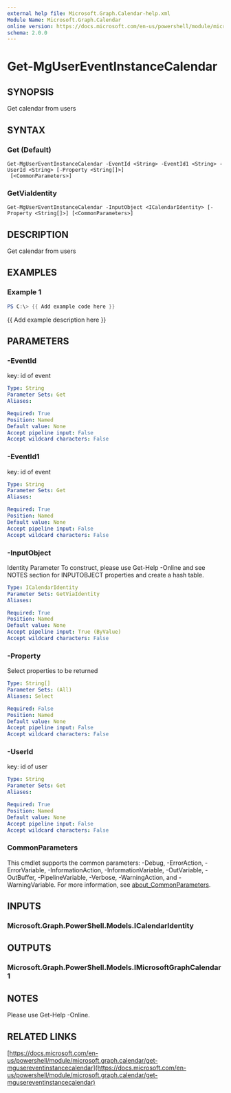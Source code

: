 ```yaml
---
external help file: Microsoft.Graph.Calendar-help.xml
Module Name: Microsoft.Graph.Calendar
online version: https://docs.microsoft.com/en-us/powershell/module/microsoft.graph.calendar/get-mgusereventinstancecalendar
schema: 2.0.0
---
```


# Get-MgUserEventInstanceCalendar

## SYNOPSIS
Get calendar from users

## SYNTAX

### Get (Default)
```
Get-MgUserEventInstanceCalendar -EventId <String> -EventId1 <String> -UserId <String> [-Property <String[]>]
 [<CommonParameters>]
```

### GetViaIdentity
```
Get-MgUserEventInstanceCalendar -InputObject <ICalendarIdentity> [-Property <String[]>] [<CommonParameters>]
```

## DESCRIPTION
Get calendar from users

## EXAMPLES

### Example 1
```powershell
PS C:\> {{ Add example code here }}
```

{{ Add example description here }}

## PARAMETERS

### -EventId
key: id of event

```yaml
Type: String
Parameter Sets: Get
Aliases:

Required: True
Position: Named
Default value: None
Accept pipeline input: False
Accept wildcard characters: False
```

### -EventId1
key: id of event

```yaml
Type: String
Parameter Sets: Get
Aliases:

Required: True
Position: Named
Default value: None
Accept pipeline input: False
Accept wildcard characters: False
```

### -InputObject
Identity Parameter
To construct, please use Get-Help -Online and see NOTES section for INPUTOBJECT properties and create a hash table.

```yaml
Type: ICalendarIdentity
Parameter Sets: GetViaIdentity
Aliases:

Required: True
Position: Named
Default value: None
Accept pipeline input: True (ByValue)
Accept wildcard characters: False
```

### -Property
Select properties to be returned

```yaml
Type: String[]
Parameter Sets: (All)
Aliases: Select

Required: False
Position: Named
Default value: None
Accept pipeline input: False
Accept wildcard characters: False
```

### -UserId
key: id of user

```yaml
Type: String
Parameter Sets: Get
Aliases:

Required: True
Position: Named
Default value: None
Accept pipeline input: False
Accept wildcard characters: False
```

### CommonParameters
This cmdlet supports the common parameters: -Debug, -ErrorAction, -ErrorVariable, -InformationAction, -InformationVariable, -OutVariable, -OutBuffer, -PipelineVariable, -Verbose, -WarningAction, and -WarningVariable. For more information, see [about_CommonParameters](http://go.microsoft.com/fwlink/?LinkID=113216).

## INPUTS

### Microsoft.Graph.PowerShell.Models.ICalendarIdentity
## OUTPUTS

### Microsoft.Graph.PowerShell.Models.IMicrosoftGraphCalendar1
## NOTES
Please use Get-Help -Online.

## RELATED LINKS

[https://docs.microsoft.com/en-us/powershell/module/microsoft.graph.calendar/get-mgusereventinstancecalendar](https://docs.microsoft.com/en-us/powershell/module/microsoft.graph.calendar/get-mgusereventinstancecalendar)

